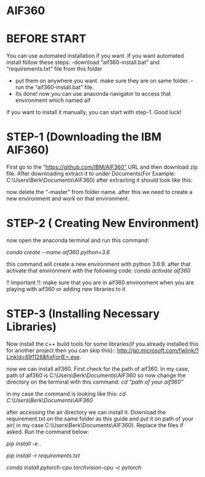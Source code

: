 # AIF360

# BEFORE START
You can use automated installation if you want. If you want automated install follow these steps:
-download “aif360-install.bat” and “requirements.txt” file from this folder
- put them on anywhere you want. make sure they are on same folder.
-run the “aif360-install.bat” file.
- Its done! now you can use anaconda navigator to access that environment which named aif

if you want to install it manually, you can start with step-1. Good luck!

# STEP-1 (Downloading the IBM AIF360)
First go to the “https://github.com/IBM/AIF360” URL and then download zip file. After downloading extract it to under Documents(For Example: C:\Users\Berk\Documents\AIF360) after extracting it should look like this:

now delete the “-master” from folder name.
after this we need to create a new environment and work on that environment.

# STEP-2 ( Creating New Environment)
now open the anaconda terminal and run this command:

*conda create --name aif360 python=3.6*

this command will create a new environment with python 3.6.9.
after that activate that environment with the following code:
*conda activate aif360*

!! Important !!: make sure that you are in aif360 environment when you are playing with aif360 or adding new libraries to it

# STEP-3 (Installing Necessary Libraries)

Now install the c++ build tools for some libraries(if you already installed this for another project then you can skip this)::
http://go.microsoft.com/fwlink/?LinkId=691126&fixForIE=.exe.

now we can install aif360. First check for the path of aif360. In my case, path of aif360 is C:\Users\Berk\Documents\AIF360
so now change the directory on the terminal with this command:
*cd “path of your aif360”*

in my case the command is looking like this:
*cd C:\Users\Berk\Documents\AIF360*

after accessing the air directory we can install it. Download the requirement.txt on the same folder as this guide and put it on path of your air( in my case C:\Users\Berk\Documents\AIF360). Replace the files if asked. Run the command below:

*pip install -e .*

*pip install -r requirements.txt*

*conda install pytorch-cpu torchvision-cpu -c pytorch*




